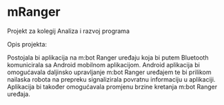 # mRanger
Projekt za kolegij Analiza i razvoj programa

Opis projekta:

Postojala bi aplikacija na m:bot Ranger uređaju koja bi putem Bluetooth komunicirala sa Android mobilnom aplikacijom. Android aplikacija bi omogućavala daljinsko upravljanje m:bot Ranger uređajem te bi prilikom nailaska robota na prepreku signalizirala povratnu informaciju u aplikaciji. Aplikacija bi također omogućavala promjenu brzine kretanja m:bot Ranger uređaja.
